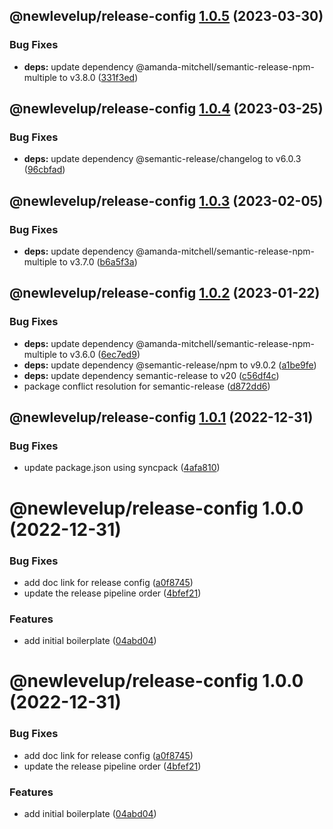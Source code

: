 ## @newlevelup/release-config [1.0.5](https://github.com/newlevelup/config/compare/@newlevelup/release-config@1.0.4...@newlevelup/release-config@1.0.5) (2023-03-30)


### Bug Fixes

* **deps:** update dependency @amanda-mitchell/semantic-release-npm-multiple to v3.8.0 ([331f3ed](https://github.com/newlevelup/config/commit/331f3ed643a81258cb38cbac49fe7b40d8b28c70))

## @newlevelup/release-config [1.0.4](https://github.com/newlevelup/config/compare/@newlevelup/release-config@1.0.3...@newlevelup/release-config@1.0.4) (2023-03-25)


### Bug Fixes

* **deps:** update dependency @semantic-release/changelog to v6.0.3 ([96cbfad](https://github.com/newlevelup/config/commit/96cbfad538db7ffc7bc27a3a8fbda7daebde4a54))

## @newlevelup/release-config [1.0.3](https://github.com/newlevelup/config/compare/@newlevelup/release-config@1.0.2...@newlevelup/release-config@1.0.3) (2023-02-05)


### Bug Fixes

* **deps:** update dependency @amanda-mitchell/semantic-release-npm-multiple to v3.7.0 ([b6a5f3a](https://github.com/newlevelup/config/commit/b6a5f3a5c43d2838d214b9c4dab12369b5fa6372))

## @newlevelup/release-config [1.0.2](https://github.com/newlevelup/config/compare/@newlevelup/release-config@1.0.1...@newlevelup/release-config@1.0.2) (2023-01-22)


### Bug Fixes

* **deps:** update dependency @amanda-mitchell/semantic-release-npm-multiple to v3.6.0 ([6ec7ed9](https://github.com/newlevelup/config/commit/6ec7ed98164b6f693eacb13de01b25e917d72b42))
* **deps:** update dependency @semantic-release/npm to v9.0.2 ([a1be9fe](https://github.com/newlevelup/config/commit/a1be9fefed3363973b23e403450a4c49a932558a))
* **deps:** update dependency semantic-release to v20 ([c56df4c](https://github.com/newlevelup/config/commit/c56df4c80c1c4cf9911dc6411e6a1ce4cc3052d6))
* package conflict resolution for semantic-release ([d872dd6](https://github.com/newlevelup/config/commit/d872dd6c37888def57674bd588ade64fcae043a3))

## @newlevelup/release-config [1.0.1](https://github.com/newlevelup/config/compare/@newlevelup/release-config@1.0.0...@newlevelup/release-config@1.0.1) (2022-12-31)


### Bug Fixes

* update package.json using syncpack ([4afa810](https://github.com/newlevelup/config/commit/4afa810624c2b0b8483a9c07de1f7b9e4628c5b3))

# @newlevelup/release-config 1.0.0 (2022-12-31)


### Bug Fixes

* add doc link for release config ([a0f8745](https://github.com/newlevelup/config/commit/a0f87455600cd5f52b45d90a55795047119e270b))
* update the release pipeline order ([4bfef21](https://github.com/newlevelup/config/commit/4bfef217d5b1ca4820f560f024ed37455e97ea72))


### Features

* add initial boilerplate ([04abd04](https://github.com/newlevelup/config/commit/04abd040bc0501f9202853794aea884aa0d31b0c))

# @newlevelup/release-config 1.0.0 (2022-12-31)


### Bug Fixes

* add doc link for release config ([a0f8745](https://github.com/newlevelup/config/commit/a0f87455600cd5f52b45d90a55795047119e270b))
* update the release pipeline order ([4bfef21](https://github.com/newlevelup/config/commit/4bfef217d5b1ca4820f560f024ed37455e97ea72))


### Features

* add initial boilerplate ([04abd04](https://github.com/newlevelup/config/commit/04abd040bc0501f9202853794aea884aa0d31b0c))
